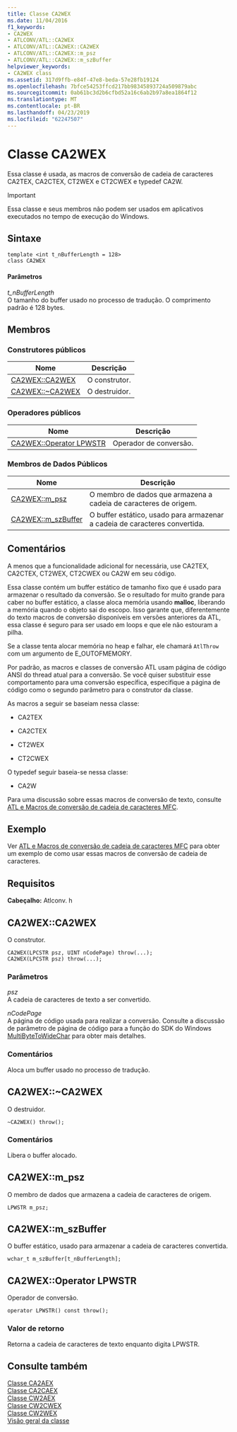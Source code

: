 ```yaml
---
title: Classe CA2WEX
ms.date: 11/04/2016
f1_keywords:
- CA2WEX
- ATLCONV/ATL::CA2WEX
- ATLCONV/ATL::CA2WEX::CA2WEX
- ATLCONV/ATL::CA2WEX::m_psz
- ATLCONV/ATL::CA2WEX::m_szBuffer
helpviewer_keywords:
- CA2WEX class
ms.assetid: 317d9ffb-e84f-47e8-beda-57e28fb19124
ms.openlocfilehash: 7bfce54253ffcd217bb98345893724a509879abc
ms.sourcegitcommit: 0ab61bc3d2b6cfbd52a16c6ab2b97a8ea1864f12
ms.translationtype: MT
ms.contentlocale: pt-BR
ms.lasthandoff: 04/23/2019
ms.locfileid: "62247507"
---
```

# <a name="ca2wex-class"></a>Classe CA2WEX

Essa classe é usada, as macros de conversão de cadeia de caracteres CA2TEX, CA2CTEX, CT2WEX e CT2CWEX e typedef CA2W.

> [!IMPORTANT]
>  Essa classe e seus membros não podem ser usados em aplicativos executados no tempo de execução do Windows.

## <a name="syntax"></a>Sintaxe

```
template <int t_nBufferLength = 128>
class CA2WEX
```

#### <a name="parameters"></a>Parâmetros

*t_nBufferLength*<br/>
O tamanho do buffer usado no processo de tradução. O comprimento padrão é 128 bytes.

## <a name="members"></a>Membros

### <a name="public-constructors"></a>Construtores públicos

|Nome|Descrição|
|----------|-----------------|
|[CA2WEX::CA2WEX](#ca2wex)|O construtor.|
|[CA2WEX::~CA2WEX](#dtor)|O destruidor.|

### <a name="public-operators"></a>Operadores públicos

|Nome|Descrição|
|----------|-----------------|
|[CA2WEX::Operator LPWSTR](#operator_lpwstr)|Operador de conversão.|

### <a name="public-data-members"></a>Membros de Dados Públicos

|Nome|Descrição|
|----------|-----------------|
|[CA2WEX::m_psz](#m_psz)|O membro de dados que armazena a cadeia de caracteres de origem.|
|[CA2WEX::m_szBuffer](#m_szbuffer)|O buffer estático, usado para armazenar a cadeia de caracteres convertida.|

## <a name="remarks"></a>Comentários

A menos que a funcionalidade adicional for necessária, use CA2TEX, CA2CTEX, CT2WEX, CT2CWEX ou CA2W em seu código.

Essa classe contém um buffer estático de tamanho fixo que é usado para armazenar o resultado da conversão. Se o resultado for muito grande para caber no buffer estático, a classe aloca memória usando **malloc**, liberando a memória quando o objeto sai do escopo. Isso garante que, diferentemente do texto macros de conversão disponíveis em versões anteriores da ATL, essa classe é seguro para ser usado em loops e que ele não estouram a pilha.

Se a classe tenta alocar memória no heap e falhar, ele chamará `AtlThrow` com um argumento de E_OUTOFMEMORY.

Por padrão, as macros e classes de conversão ATL usam página de código ANSI do thread atual para a conversão. Se você quiser substituir esse comportamento para uma conversão específica, especifique a página de código como o segundo parâmetro para o construtor da classe.

As macros a seguir se baseiam nessa classe:

- CA2TEX

- CA2CTEX

- CT2WEX

- CT2CWEX

O typedef seguir baseia-se nessa classe:

- CA2W

Para uma discussão sobre essas macros de conversão de texto, consulte [ATL e Macros de conversão de cadeia de caracteres MFC](string-conversion-macros.md).

## <a name="example"></a>Exemplo

Ver [ATL e Macros de conversão de cadeia de caracteres MFC](string-conversion-macros.md) para obter um exemplo de como usar essas macros de conversão de cadeia de caracteres.

## <a name="requirements"></a>Requisitos

**Cabeçalho:** Atlconv. h

##  <a name="ca2wex"></a>  CA2WEX::CA2WEX

O construtor.

```
CA2WEX(LPCSTR psz, UINT nCodePage) throw(...);
CA2WEX(LPCSTR psz) throw(...);
```

### <a name="parameters"></a>Parâmetros

*psz*<br/>
A cadeia de caracteres de texto a ser convertido.

*nCodePage*<br/>
A página de código usada para realizar a conversão. Consulte a discussão de parâmetro de página de código para a função do SDK do Windows [MultiByteToWideChar](/windows/desktop/api/stringapiset/nf-stringapiset-multibytetowidechar) para obter mais detalhes.

### <a name="remarks"></a>Comentários

Aloca um buffer usado no processo de tradução.

##  <a name="dtor"></a>  CA2WEX::~CA2WEX

O destruidor.

```
~CA2WEX() throw();
```

### <a name="remarks"></a>Comentários

Libera o buffer alocado.

##  <a name="m_psz"></a>  CA2WEX::m_psz

O membro de dados que armazena a cadeia de caracteres de origem.

```
LPWSTR m_psz;
```

##  <a name="m_szbuffer"></a>  CA2WEX::m_szBuffer

O buffer estático, usado para armazenar a cadeia de caracteres convertida.

```
wchar_t m_szBuffer[t_nBufferLength];
```

##  <a name="operator_lpwstr"></a>  CA2WEX::Operator LPWSTR

Operador de conversão.

```
operator LPWSTR() const throw();
```

### <a name="return-value"></a>Valor de retorno

Retorna a cadeia de caracteres de texto enquanto digita LPWSTR.

## <a name="see-also"></a>Consulte também

[Classe CA2AEX](../../atl/reference/ca2aex-class.md)<br/>
[Classe CA2CAEX](../../atl/reference/ca2caex-class.md)<br/>
[Classe CW2AEX](../../atl/reference/cw2aex-class.md)<br/>
[Classe CW2CWEX](../../atl/reference/cw2cwex-class.md)<br/>
[Classe CW2WEX](../../atl/reference/cw2wex-class.md)<br/>
[Visão geral da classe](../../atl/atl-class-overview.md)
